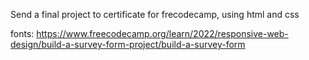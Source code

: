 
Send a final project to certificate for frecodecamp, using html and css

fonts:
https://www.freecodecamp.org/learn/2022/responsive-web-design/build-a-survey-form-project/build-a-survey-form
